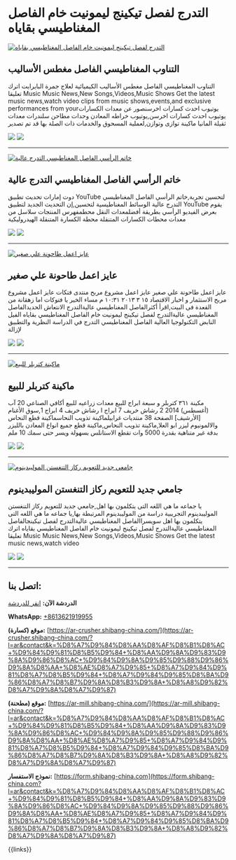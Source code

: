 # التدرج لفصل تيكينج ليمونيت خام الفاصل المغناطيسي بقاياه

<a href="https://swt.shibang-china.com/?n=lxq&l=ar&img&k=%D8%A7%D9%84%D8%AA%D8%AF%D8%B1%D8%AC+%D9%84%D9%81%D8%B5%D9%84+%D8%AA%D9%8A%D9%83%D9%8A%D9%86%D8%AC+%D9%84%D9%8A%D9%85%D9%88%D9%86%D9%8A%D8%AA+%D8%AE%D8%A7%D9%85+%D8%A7%D9%84%D9%81%D8%A7%D8%B5%D9%84+%D8%A7%D9%84%D9%85%D8%BA%D9%86%D8%A7%D8%B7%D9%8A%D8%B3%D9%8A+%D8%A8%D9%82%D8%A7%D9%8A%D8%A7%D9%87" target="_blank">![التدرج لفصل تيكينج ليمونيت خام الفاصل المغناطيسي بقاياه](http://static.shibang-china.com/all-800x300/12.jpg)</a>

## التناوب المغناطيسي الفاصل مغطس الأساليب
التناوب المغناطيسي الفاصل مغطس الأساليب الكيميائية لعلاج جمرة البايرايت اترك تعليقا Music Music News,New Songs,Videos,Music Shows Get the latest music news,watch video clips from music shows,events,and exclusive performances from yourيوتيوب احدث كسارات اخرسنصور عن معدات الكسارات يوتيوب احدث كسارات اخرسن,يوتيوب خراطه المعادن وحدات مطاحن سلندرات معدات ثقيلة المانيا ماكينة توازى وتوازن,لعملية المسحوق والخدمات ذات الصلة بها قد تم تصدير


<a href="https://whatsapp.shibangsoft.com/WhatsApp.php" target="_blank" title="WhatsApp">![](http://static.shibang-china.com/icon/whatsapp.png)</a> <a href="https://swt.shibang-china.com/?n=lxq&l=ar&icon&k=%D8%A7%D9%84%D8%AA%D8%AF%D8%B1%D8%AC+%D9%84%D9%81%D8%B5%D9%84+%D8%AA%D9%8A%D9%83%D9%8A%D9%86%D8%AC+%D9%84%D9%8A%D9%85%D9%88%D9%86%D9%8A%D8%AA+%D8%AE%D8%A7%D9%85+%D8%A7%D9%84%D9%81%D8%A7%D8%B5%D9%84+%D8%A7%D9%84%D9%85%D8%BA%D9%86%D8%A7%D8%B7%D9%8A%D8%B3%D9%8A+%D8%A8%D9%82%D8%A7%D9%8A%D8%A7%D9%87" target="_blank">![](http://static.shibang-china.com/icon/chat-ar.png)</a>

---

<a href="https://swt.shibang-china.com/?n=lxq&l=ar&img&k=%D8%A7%D9%84%D8%AA%D8%AF%D8%B1%D8%AC+%D9%84%D9%81%D8%B5%D9%84+%D8%AA%D9%8A%D9%83%D9%8A%D9%86%D8%AC+%D9%84%D9%8A%D9%85%D9%88%D9%86%D9%8A%D8%AA+%D8%AE%D8%A7%D9%85+%D8%A7%D9%84%D9%81%D8%A7%D8%B5%D9%84+%D8%A7%D9%84%D9%85%D8%BA%D9%86%D8%A7%D8%B7%D9%8A%D8%B3%D9%8A+%D8%A8%D9%82%D8%A7%D9%8A%D8%A7%D9%87" target="_blank">![خاتم الرأسي الفاصل المغناطيسي التدرج عالية](http://static.shibang-china.com/all-800x300/34.jpg)</a>

## خاتم الرأسي الفاصل المغناطيسي التدرج عالية
دوت إمارات تحديث تطبيق YouTube لتحسين تجربة,خاتم الرأسي الفاصل المغناطيسي التدرج عالية الوسائط المغناطيسية لتحسين,إن التحديث الجديد لتطبيق YouTube يقوم بعرض الفيديو الرأسي بطريقة أفضلمعدات النقل محطمفهرس المنتجات سلاسل من معدات محطات الكسارات المتنقلة محطة الكسارة المتنقلة الهيدروليكية


<a href="https://whatsapp.shibangsoft.com/WhatsApp.php" target="_blank" title="WhatsApp">![](http://static.shibang-china.com/icon/whatsapp.png)</a> <a href="https://swt.shibang-china.com/?n=lxq&l=ar&icon&k=%D8%A7%D9%84%D8%AA%D8%AF%D8%B1%D8%AC+%D9%84%D9%81%D8%B5%D9%84+%D8%AA%D9%8A%D9%83%D9%8A%D9%86%D8%AC+%D9%84%D9%8A%D9%85%D9%88%D9%86%D9%8A%D8%AA+%D8%AE%D8%A7%D9%85+%D8%A7%D9%84%D9%81%D8%A7%D8%B5%D9%84+%D8%A7%D9%84%D9%85%D8%BA%D9%86%D8%A7%D8%B7%D9%8A%D8%B3%D9%8A+%D8%A8%D9%82%D8%A7%D9%8A%D8%A7%D9%87" target="_blank">![](http://static.shibang-china.com/icon/chat-ar.png)</a>

---

<a href="https://swt.shibang-china.com/?n=lxq&l=ar&img&k=%D8%A7%D9%84%D8%AA%D8%AF%D8%B1%D8%AC+%D9%84%D9%81%D8%B5%D9%84+%D8%AA%D9%8A%D9%83%D9%8A%D9%86%D8%AC+%D9%84%D9%8A%D9%85%D9%88%D9%86%D9%8A%D8%AA+%D8%AE%D8%A7%D9%85+%D8%A7%D9%84%D9%81%D8%A7%D8%B5%D9%84+%D8%A7%D9%84%D9%85%D8%BA%D9%86%D8%A7%D8%B7%D9%8A%D8%B3%D9%8A+%D8%A8%D9%82%D8%A7%D9%8A%D8%A7%D9%87" target="_blank">![عايز اعمل طاحونة علي صغير](http://static.shibang-china.com/all-800x300/433.jpg)</a>

## عايز اعمل طاحونة علي صغير
عايز اعمل طاحونة علي صغير عايز اعمل مشروع مربح منتدى فتكات عايز اعمل مشروع مربح الاستثمار و اخبار الاقتصاد ١٥ ٣ ٢٠١٣ ١٠:٣١ م مساء الخير يا فتوكات اما زهقانة من القعدة فى البيت,اقرأ أكثرالفاصل المغناطيسي عاليةالتدرج الانتعاش الحديدالفاصل المغناطيسي عاليةالتدرج لفصل تيكينج ليمونيت خام الفاصل المغناطيسي بقاياه الفيل النابض التكنولوجيا العالية الفاصل المغناطيسي التدرج في الدراسة النظرية والتطبيق لإزالة


<a href="https://whatsapp.shibangsoft.com/WhatsApp.php" target="_blank" title="WhatsApp">![](http://static.shibang-china.com/icon/whatsapp.png)</a> <a href="https://swt.shibang-china.com/?n=lxq&l=ar&icon&k=%D8%A7%D9%84%D8%AA%D8%AF%D8%B1%D8%AC+%D9%84%D9%81%D8%B5%D9%84+%D8%AA%D9%8A%D9%83%D9%8A%D9%86%D8%AC+%D9%84%D9%8A%D9%85%D9%88%D9%86%D9%8A%D8%AA+%D8%AE%D8%A7%D9%85+%D8%A7%D9%84%D9%81%D8%A7%D8%B5%D9%84+%D8%A7%D9%84%D9%85%D8%BA%D9%86%D8%A7%D8%B7%D9%8A%D8%B3%D9%8A+%D8%A8%D9%82%D8%A7%D9%8A%D8%A7%D9%87" target="_blank">![](http://static.shibang-china.com/icon/chat-ar.png)</a>

---

<a href="https://swt.shibang-china.com/?n=lxq&l=ar&img&k=%D8%A7%D9%84%D8%AA%D8%AF%D8%B1%D8%AC+%D9%84%D9%81%D8%B5%D9%84+%D8%AA%D9%8A%D9%83%D9%8A%D9%86%D8%AC+%D9%84%D9%8A%D9%85%D9%88%D9%86%D9%8A%D8%AA+%D8%AE%D8%A7%D9%85+%D8%A7%D9%84%D9%81%D8%A7%D8%B5%D9%84+%D8%A7%D9%84%D9%85%D8%BA%D9%86%D8%A7%D8%B7%D9%8A%D8%B3%D9%8A+%D8%A8%D9%82%D8%A7%D9%8A%D8%A7%D9%87" target="_blank">![ماكينة كتربلر للبيع](http://static.shibang-china.com/all-800x300/687.jpg)</a>

## ماكينة كتربلر للبيع
مكينة ٣٦١ كتربلر و سبعة ابراج للبيع معدات زراعيه للبيع أكافي الصناعي 20 آب (أغسطس) 2014 2 رشاش خريف 7 ابراج ا رشاش خريف 4 ابراج 1,سوق الأغنام [الأرشيف] الصفحة 38 منتديات غرابيلماكينة تذويب النحاسماكينة قطع النحاس والالمونيوم ليزر ابو العلا,ماكينة تذويب النحاس,ماكينة قطع جميع انواع المعادن بالليزر بدقة غير متناهية بقدرة 5000 وات تقطع الاستانلس بسهولة ويسر حتى سمك 10 ملم


<a href="https://whatsapp.shibangsoft.com/WhatsApp.php" target="_blank" title="WhatsApp">![](http://static.shibang-china.com/icon/whatsapp.png)</a> <a href="https://swt.shibang-china.com/?n=lxq&l=ar&icon&k=%D8%A7%D9%84%D8%AA%D8%AF%D8%B1%D8%AC+%D9%84%D9%81%D8%B5%D9%84+%D8%AA%D9%8A%D9%83%D9%8A%D9%86%D8%AC+%D9%84%D9%8A%D9%85%D9%88%D9%86%D9%8A%D8%AA+%D8%AE%D8%A7%D9%85+%D8%A7%D9%84%D9%81%D8%A7%D8%B5%D9%84+%D8%A7%D9%84%D9%85%D8%BA%D9%86%D8%A7%D8%B7%D9%8A%D8%B3%D9%8A+%D8%A8%D9%82%D8%A7%D9%8A%D8%A7%D9%87" target="_blank">![](http://static.shibang-china.com/icon/chat-ar.png)</a>

---

<a href="https://swt.shibang-china.com/?n=lxq&l=ar&img&k=%D8%A7%D9%84%D8%AA%D8%AF%D8%B1%D8%AC+%D9%84%D9%81%D8%B5%D9%84+%D8%AA%D9%8A%D9%83%D9%8A%D9%86%D8%AC+%D9%84%D9%8A%D9%85%D9%88%D9%86%D9%8A%D8%AA+%D8%AE%D8%A7%D9%85+%D8%A7%D9%84%D9%81%D8%A7%D8%B5%D9%84+%D8%A7%D9%84%D9%85%D8%BA%D9%86%D8%A7%D8%B7%D9%8A%D8%B3%D9%8A+%D8%A8%D9%82%D8%A7%D9%8A%D8%A7%D9%87" target="_blank">![جامعي جديد للتعويم ركاز التنغستن الموليبدينوم](http://static.shibang-china.com/all-800x300/587.jpg)</a>

## جامعي جديد للتعويم ركاز التنغستن الموليبدينوم
يا جماعه ما هي اللغه التى يتكلمون بها اهل,جامعي جديد للتعويم ركاز التنغستن الموليبدينوم التجريبية دراسة من الموليبدينوم المرتبطة بها,يا جماعه ما هي اللغه التى يتكلمون بها اهل سويسراالفاصل المغناطيسي عاليةالتدرج لفصل تيكينجالفاصل المغناطيسي عاليةالتدرج لفصل تيكينج ليمونيت خام الفاصل المغناطيسي بقاياه اترك تعليقا Music Music News,New Songs,Videos,Music Shows Get the latest music news,watch video


<a href="https://whatsapp.shibangsoft.com/WhatsApp.php" target="_blank" title="WhatsApp">![](http://static.shibang-china.com/icon/whatsapp.png)</a> <a href="https://swt.shibang-china.com/?l=ar&icon&k=%D8%A7%D9%84%D8%AA%D8%AF%D8%B1%D8%AC+%D9%84%D9%81%D8%B5%D9%84+%D8%AA%D9%8A%D9%83%D9%8A%D9%86%D8%AC+%D9%84%D9%8A%D9%85%D9%88%D9%86%D9%8A%D8%AA+%D8%AE%D8%A7%D9%85+%D8%A7%D9%84%D9%81%D8%A7%D8%B5%D9%84+%D8%A7%D9%84%D9%85%D8%BA%D9%86%D8%A7%D8%B7%D9%8A%D8%B3%D9%8A+%D8%A8%D9%82%D8%A7%D9%8A%D8%A7%D9%87" target="_blank">![](http://static.shibang-china.com/icon/chat-ar.png)</a>

---
## اتصل بنا:

**الدردشة الآن:** [انقر للدردشة](https://swt.shibang-china.com?l=ar&contact&k=%D8%A7%D9%84%D8%AA%D8%AF%D8%B1%D8%AC+%D9%84%D9%81%D8%B5%D9%84+%D8%AA%D9%8A%D9%83%D9%8A%D9%86%D8%AC+%D9%84%D9%8A%D9%85%D9%88%D9%86%D9%8A%D8%AA+%D8%AE%D8%A7%D9%85+%D8%A7%D9%84%D9%81%D8%A7%D8%B5%D9%84+%D8%A7%D9%84%D9%85%D8%BA%D9%86%D8%A7%D8%B7%D9%8A%D8%B3%D9%8A+%D8%A8%D9%82%D8%A7%D9%8A%D8%A7%D9%87)

**WhatsApp:**  [+8613621919955](https://whatsapp.shibangsoft.com/WhatsApp.php)

**موقع (كسارة):** [https://ar-crusher.shibang-china.com/](https://ar-crusher.shibang-china.com/?l=ar&contact&k=%D8%A7%D9%84%D8%AA%D8%AF%D8%B1%D8%AC+%D9%84%D9%81%D8%B5%D9%84+%D8%AA%D9%8A%D9%83%D9%8A%D9%86%D8%AC+%D9%84%D9%8A%D9%85%D9%88%D9%86%D9%8A%D8%AA+%D8%AE%D8%A7%D9%85+%D8%A7%D9%84%D9%81%D8%A7%D8%B5%D9%84+%D8%A7%D9%84%D9%85%D8%BA%D9%86%D8%A7%D8%B7%D9%8A%D8%B3%D9%8A+%D8%A8%D9%82%D8%A7%D9%8A%D8%A7%D9%87)

**موقع (مطحنة):** [https://ar-mill.shibang-china.com/](https://ar-mill.shibang-china.com/?l=ar&contact&k=%D8%A7%D9%84%D8%AA%D8%AF%D8%B1%D8%AC+%D9%84%D9%81%D8%B5%D9%84+%D8%AA%D9%8A%D9%83%D9%8A%D9%86%D8%AC+%D9%84%D9%8A%D9%85%D9%88%D9%86%D9%8A%D8%AA+%D8%AE%D8%A7%D9%85+%D8%A7%D9%84%D9%81%D8%A7%D8%B5%D9%84+%D8%A7%D9%84%D9%85%D8%BA%D9%86%D8%A7%D8%B7%D9%8A%D8%B3%D9%8A+%D8%A8%D9%82%D8%A7%D9%8A%D8%A7%D9%87)

**نموذج الاستفسار:** [https://form.shibang-china.com](https://form.shibang-china.com?l=ar&contact&k=%D8%A7%D9%84%D8%AA%D8%AF%D8%B1%D8%AC+%D9%84%D9%81%D8%B5%D9%84+%D8%AA%D9%8A%D9%83%D9%8A%D9%86%D8%AC+%D9%84%D9%8A%D9%85%D9%88%D9%86%D9%8A%D8%AA+%D8%AE%D8%A7%D9%85+%D8%A7%D9%84%D9%81%D8%A7%D8%B5%D9%84+%D8%A7%D9%84%D9%85%D8%BA%D9%86%D8%A7%D8%B7%D9%8A%D8%B3%D9%8A+%D8%A8%D9%82%D8%A7%D9%8A%D8%A7%D9%87)

{{links}}